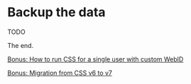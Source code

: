 # Backup the data

TODO

The end.

[Bonus: How to run CSS for a single user with custom WebID](custom-webid.md)

[Bonus: Migration from CSS v6 to v7](migrate-css.md)
